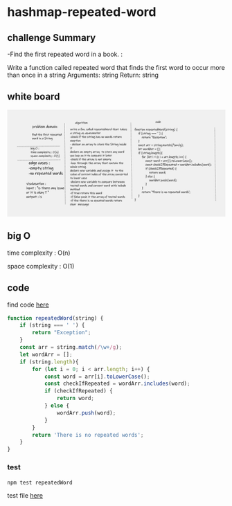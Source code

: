 # hashmap-repeated-word

## challenge Summary

-Find the first repeated word in a book. :

Write a function called repeated word that finds the first word to occur more than once in a string
Arguments: string
Return: string

## white board

![wb](../hashmap-repeated-word/assets/wbb.png)

## big O


time complexity : O(n)

space complexity : O(1)

## code
find code [here](repeatedWord.js)
```js
function repeatedWord(string) {
    if (string === ' ') {
        return "Exception";
    }
    const arr = string.match(/\w+/g);
    let wordArr = [];
    if (string.length){
        for (let i = 0; i < arr.length; i++) {
            const word = arr[i].toLowerCase();
            const checkIfRepeated = wordArr.includes(word);
            if (checkIfRepeated) {
                return word;
            } else {
                wordArr.push(word);
            }
        }
        return 'There is no repeated words';
    }
}
```

### test

`npm test repeatedWord`

test file [here](__test__/repeatedWord.test.js)

